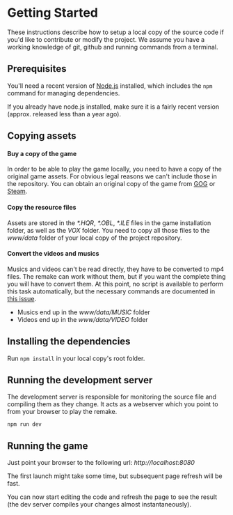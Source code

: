 # Getting Started

These instructions describe how to setup a local copy of the source code if you'd like to contribute or modify the project.
We assume you have a working knowledge of git, github and running commands from a terminal.


## Prerequisites

You'll need a recent version of [Node.js](https://nodejs.org) installed, which includes the `npm` command for managing dependencies.
 
If you already have node.js installed, make sure it is a fairly recent version (approx. released less than a year ago).


## Copying assets

#### Buy a copy of the game

In order to be able to play the game locally, you need to have a copy of the original game assets.
For obvious legal reasons we can't include those in the repository.
You can obtain an original copy of the game from [GOG](https://www.gog.com/game/little_big_adventure_2) or [Steam](http://store.steampowered.com/app/398000/Little_Big_Adventure_2/).

#### Copy the resource files

Assets are stored in the _*.HQR_, _*.OBL_, _*.ILE_ files in the game installation folder, as well as the _VOX_ folder.
You need to copy all those files to the _www/data_ folder of your local copy of the project repository.

#### Convert the videos and musics

Musics and videos can't be read directly, they have to be converted to mp4 files.
The remake can work without them, but if you want the complete thing you will have to convert them.
At this point, no script is available to perform this task automatically, but the necessary commands are documented in [this issue](https://github.com/agrande/lba2remake/issues/4).

* Musics end up in the _www/data/MUSIC_ folder
* Videos end up in the _www/data/VIDEO_ folder


## Installing the dependencies

Run `npm install` in your local copy's root folder.


## Running the development server

The development server is responsible for monitoring the source file and compiling them as they change.
It acts as a webserver which you point to from your browser to play the remake.

`npm run dev`


## Running the game

Just point your browser to the following url: _http://localhost:8080_

The first launch might take some time, but subsequent page refresh will be fast.

You can now start editing the code and refresh the page to see the result (the dev server compiles your changes almost instantaneously).
